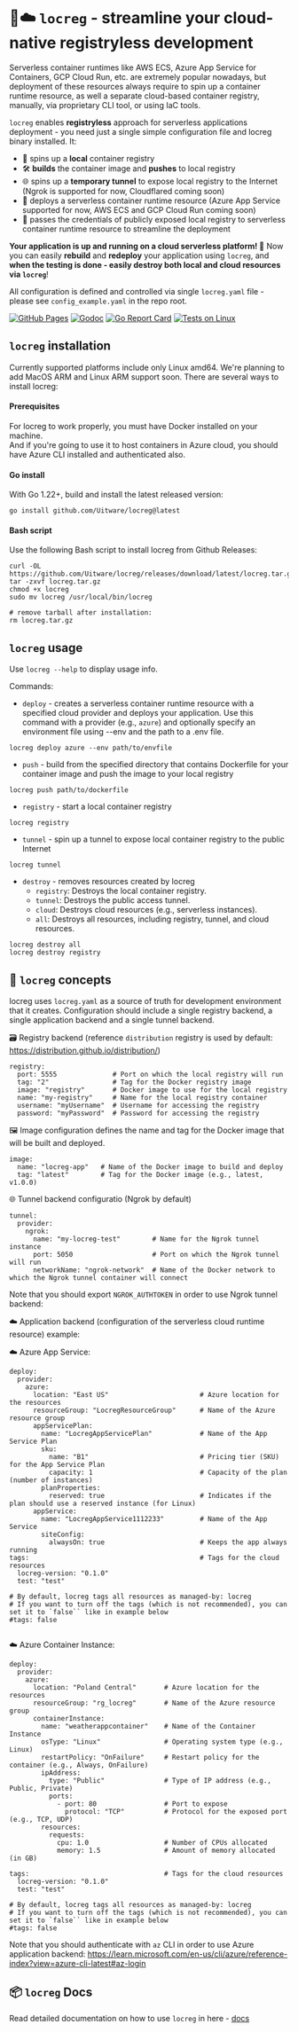 # 🚀☁️ ```locreg``` - streamline your cloud-native registryless development 

Serverless container runtimes like AWS ECS, Azure App Service for Containers, GCP Cloud Run, etc. are extremely popular nowadays, but deployment of these resources always require to spin up a container runtime resource, as well a separate cloud-based container registry, manually, via proprietary CLI tool, or using IaC tools. 

```locreg``` enables **registryless** approach for serverless applications deployment - you need just a single simple configuration file and locreg binary installed. It: 

- 📍 spins up a **local** container registry
- 🛠️ **builds** the container image and **pushes** to local registry
- 🌐 spins up a **temporary tunnel** to expose local registry to the Internet (Ngrok is supported for now, Cloudflared coming soon)
- 🚀 deploys a serverless container runtime resource (Azure App Service supported for now, AWS ECS and GCP Cloud Run coming soon)
- 🔑 passes the credentials of publicly exposed local registry to serverless container runtime resource to streamline the deployment 

 **Your application is up and running on a cloud serverless platform! 🎉** Now you can easily **rebuild** and **redeploy** your application using ```locreg```, and **when the testing is done - easily destroy both local and cloud resources via ```locreg```**!

All configuration is defined and controlled via single ```locreg.yaml``` file - please see ```config_example.yaml``` in the repo root.   


[![GitHub Pages](https://img.shields.io/badge/docs-GitHub%20Pages-blue.svg)](https://uitware.github.io/locreg/)
[![Godoc](https://pkg.go.dev/badge/github.com/Uitware/locreg?utm_source=godoc)](https://pkg.go.dev/github.com/Uitware/locreg)
[![Go Report Card](https://goreportcard.com/badge/github.com/Uitware/locreg)](https://goreportcard.com/report/github.com/Uitware/locreg)
[![Tests on Linux](https://github.com/Uitware/locreg/actions/workflows/binary-build.yml/badge.svg)](https://github.com/Uitware/locreg/actions/workflows/binary-build.yml)

## ```locreg``` installation

Currently supported platforms include only Linux amd64. 
We're planning to add MacOS ARM and Linux ARM support soon.
There are several ways to install locreg:


#### Prerequisites
For locreg to work properly, you must have Docker installed on your machine.  
And if you're going to use it to host containers in Azure cloud, you should have
Azure CLI installed and authenticated also.

#### Go install

With Go 1.22+, build and install the latest released version:

```go install github.com/Uitware/locreg@latest```

#### Bash script

Use the following Bash script to install locreg from Github Releases:

```
curl -OL https://github.com/Uitware/locreg/releases/download/latest/locreg.tar.gz
tar -zxvf locreg.tar.gz
chmod +x locreg
sudo mv locreg /usr/local/bin/locreg

# remove tarball after installation: 
rm locreg.tar.gz
```

## ```locreg``` usage

Use ```locreg --help``` to display usage info.

Commands: 

- ```deploy``` - creates a serverless container runtime resource with a specified cloud provider and deploys your application. Use this command with a provider (e.g., `azure`) and optionally specify an environment file using --env and the path to a .env file.
```
locreg deploy azure --env path/to/envfile
```

- ```push``` - build from the specified directory that contains Dockerfile for your container image and push the image to your local registry
```
locreg push path/to/dockerfile
```
- ```registry``` - start a local container registry
```
locreg registry
```
- ```tunnel``` - spin up a tunnel to expose local container registry to the public Internet
```
locreg tunnel
```
- ```destroy``` - removes resources created by locreg
  - `registry`: Destroys the local container registry.
  - `tunnel`: Destroys the public access tunnel.
  - `cloud`: Destroys cloud resources (e.g., serverless instances).
  - `all`: Destroys all resources, including registry, tunnel, and cloud resources.
```  
locreg destroy all
locreg destroy registry
  ```
## 📄 ```locreg``` concepts

locreg uses ```locreg.yaml``` as a source of truth for development environment that it creates. Configuration should include a single registry backend, a single application backend and a single tunnel backend.

🗃️ Registry backend (reference ```distribution``` registry is used by default: https://distribution.github.io/distribution/)

```
registry:
  port: 5555              # Port on which the local registry will run
  tag: "2"                # Tag for the Docker registry image
  image: "registry"       # Docker image to use for the local registry
  name: "my-registry"     # Name for the local registry container
  username: "myUsername"  # Username for accessing the registry
  password: "myPassword"  # Password for accessing the registry
```

🖼️ Image configuration
defines the name and tag for the Docker image that will be built and deployed.

```
image:
  name: "locreg-app"   # Name of the Docker image to build and deploy
  tag: "latest"        # Tag for the Docker image (e.g., latest, v1.0.0)
```

🌐 Tunnel backend configuratio (Ngrok by default)

```
tunnel:
  provider:
    ngrok:
      name: "my-locreg-test"        # Name for the Ngrok tunnel instance
      port: 5050                    # Port on which the Ngrok tunnel will run
      networkName: "ngrok-network"  # Name of the Docker network to which the Ngrok tunnel container will connect

```

Note that you should export ```NGROK_AUTHTOKEN``` in order to use Ngrok tunnel backend: 


☁️ Application backend (configuration of the serverless cloud runtime resource) example: 

☁️ Azure App Service:

```
deploy:
  provider:
    azure:
      location: "East US"                       # Azure location for the resources
      resourceGroup: "LocregResourceGroup"      # Name of the Azure resource group
      appServicePlan:
        name: "LocregAppServicePlan"            # Name of the App Service Plan
        sku:
          name: "B1"                            # Pricing tier (SKU) for the App Service Plan
          capacity: 1                           # Capacity of the plan (number of instances)
        planProperties:
          reserved: true                        # Indicates if the plan should use a reserved instance (for Linux)
      appService:
        name: "LocregAppService1112233"         # Name of the App Service
        siteConfig:
          alwaysOn: true                        # Keeps the app always running
tags:                                           # Tags for the cloud resources                   
  locreg-version: "0.1.0"
  test: "test"

# By default, locreg tags all resources as managed-by: locreg
# If you want to turn off the tags (which is not recommended), you can set it to `false`` like in example below
#tags: false


```

☁️ Azure Container Instance:

```
deploy:
  provider:
    azure:
      location: "Poland Central"       # Azure location for the resources
      resourceGroup: "rg_locreg"       # Name of the Azure resource group
      containerInstance:
        name: "weatherappcontainer"    # Name of the Container Instance
        osType: "Linux"                # Operating system type (e.g., Linux)
        restartPolicy: "OnFailure"     # Restart policy for the container (e.g., Always, OnFailure)
        ipAddress:
          type: "Public"               # Type of IP address (e.g., Public, Private)
          ports:
            - port: 80                 # Port to expose
              protocol: "TCP"          # Protocol for the exposed port (e.g., TCP, UDP)
        resources:
          requests:
            cpu: 1.0                   # Number of CPUs allocated
            memory: 1.5                # Amount of memory allocated (in GB)

tags:                                  # Tags for the cloud resources                   
  locreg-version: "0.1.0"
  test: "test"

# By default, locreg tags all resources as managed-by: locreg
# If you want to turn off the tags (which is not recommended), you can set it to `false`` like in example below
#tags: false
```

Note that you should authenticate with ```az``` CLI in order to use Azure application backend: https://learn.microsoft.com/en-us/cli/azure/reference-index?view=azure-cli-latest#az-login

## 📦 ```locreg``` Docs
Read detailed documentation on how to use ```locreg``` in here - [docs](https://uitware.github.io/locreg/)
